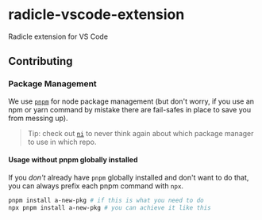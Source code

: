 # radicle-vscode-extension

Radicle extension for VS Code

## Contributing

### Package Management

We use [`pnpm`](https://pnpm.io/motivation) for node package management (but don't worry, if you use an npm or yarn command by mistake there are fail-safes in place to save you from messing up).

>Tip: check out [`ni`](https://github.com/antfu/ni) to never think again about which package manager to use in which repo.

#### Usage without pnpm globally installed

If you _don't_ already have `pnpm` globally installed and don't want to do that, you can always prefix each pnpm command with `npx`.

```sh
pnpm install a-new-pkg # if this is what you need to do
npx pnpm install a-new-pkg # you can achieve it like this
```
